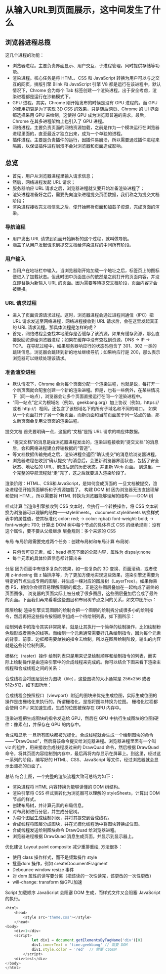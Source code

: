 # 从输入URL到页面展示，这中间发生了什么

## 浏览器进程总揽
  这几个进程的功能：
- 浏览器进程。主要负责界面显示、用户交互、子进程管理，同时提供存储等功能。
- 渲染进程。核心任务是将 HTML、CSS 和 JavaScript 转换为用户可以与之交互的网页，排版引擎 Blink 和 JavaScript 引擎 V8 都是运行在该进程中，默认情况下，Chrome 会为每个 Tab 标签创建一个渲染进程。出于安全考虑，渲染进程都是运行在沙箱模式下。
- GPU 进程。其实，Chrome 刚开始发布的时候是没有 GPU 进程的。而 GPU 的使用初衷是为了实现 3D CSS 的效果，只是随后网页、Chrome 的 UI 界面都选择采用 GPU 来绘制，这使得 GPU 成为浏览器普遍的需求。最后，Chrome 在其多进程架构上也引入了 GPU 进程。
- 网络进程。主要负责页面的网络资源加载，之前是作为一个模块运行在浏览器进程里面的，直至最近才独立出来，成为一个单独的进程。
- 插件进程。主要是负责插件的运行，因插件易崩溃，所以需要通过插件进程来隔离，以保证插件进程崩溃不会对浏览器和页面造成影响。

## 总览

- 首先，用户从浏览器进程里输入请求信息；
- 然后，网络进程发起 URL 请求；
- 服务器响应 URL 请求之后，浏览器进程就又要开始准备渲染进程了；
- 渲染进程准备好之后，需要先向渲染进程提交页面数据，我们称之为提交文档阶段；
- 渲染进程接收完文档信息之后，便开始解析页面和加载子资源，完成页面的渲染。

### 导航流程
- 用户发出 URL 请求到页面开始解析的这个过程，就叫做导航。
- 涵盖了从用户发起请求到提交文档给渲染进程的中间所有阶段。
### 用户输入
- 当用户在地址栏中输入，当浏览器刚开始加载一个地址之后，标签页上的图标便进入了加载状态。但此时图中页面显示的依然是之前打开的页面内容，并没立即替换为新输入 URL 的页面。因为需要等待提交文档阶段，页面内容才会被替换。

### URL 请求过程
- 进入了页面资源请求过程。这时，浏览器进程会通过进程间通信（IPC）把 URL 请求发送至网络进程，网络进程接收到 URL 请求后，会在这里发起真正的 URL 请求流程。那具体流程是怎样的呢？
- 首先，网络进程会查找本地缓存是否缓存了该资源。如果有缓存资源，那么直接返回资源给浏览器进程；如果在缓存中没有查找到资源，DNS -> IP -> TCP。
在导航过程中，如果服务器响应行的状态码包含了 301、302 一类的跳转信息，浏览器会跳转到新的地址继续导航；如果响应行是 200，那么表示浏览器可以继续处理该请求。

### 准备渲染进程
- 默认情况下，Chrome 会为每个页面分配一个渲染进程，也就是说，每打开一个新页面就会配套创建一个新的渲染进程。但是，也有一些例外，在某些情况下（同一站点），浏览器会让多个页面直接运行在同一个渲染进程中。
- “同一站点”定义为根域名（例如，geekbang.org）加上协议（例如，https:// 或者 http://）相同，还包含了该根域名下的所有子域名和不同的端口。
如果从一个页面打开了另一个新页面，而新页面和当前页面属于同一站点的话，那么新页面会复用父页面的渲染进程。

提交文档
首先要明确一点，这里的“文档”是指 URL 请求的响应体数据。
- “提交文档”的消息是由浏览器进程发出的，渲染进程接收到“提交文档”的消息后，会和网络进程建立传输数据的“管道”。
- 等文档数据传输完成之后，渲染进程会返回“确认提交”的消息给浏览器进程。
- 浏览器进程在收到“确认提交”的消息后，会更新浏览器界面状态，包括了安全状态、地址栏的 URL、前进后退的历史状态，并更新 Web 页面。
到这里，一个完整的导航流程就“走”完了，这之后就要进入渲染阶段了。

渲染阶段：HTML、CSS和JavaScript，是如何变成页面的
一旦文档被提交，渲染进程便开始页面解析和子资源加载了。
构建 DOM 树
因为浏览器无法直接理解和使用 HTML，所以需要将 HTML 转换为浏览器能够理解的结构——DOM 树

样式计算
当渲染引擎接收到 CSS 文本时，会执行一个转换操作，将 CSS 文本转换为浏览器可以理解的结构——styleSheets。
document.styleSheets
转换样式表中的属性值，使其标准化
color: red;  -> color: rgba()
font-weight: bold; -> font-weight: 700;
计算出 DOM 树中每个节点的具体样式
CSS 的继承规则：没有这个属性，要不要从父级继承
层叠规则：多个来源的 CSS

布局
布局阶段需要完成两个任务：创建布局树和布局计算
布局树:
- 只包含可见元素，如：head 标签下面的全部内容，属性为 dispaly:none
- 每个元素的具体位置信息都计算出来



分层
因为页面中有很多复杂的效果，如一些复杂的 3D 变换、页面滚动，或者使用 z-indexing 做 z 轴排序等，为了更加方便地实现这些效果，渲染引擎还需要为特定的节点生成专用的图层，并生成一棵对应的图层树（LayerTree）。如果你熟悉 PS，相信你会很容易理解图层的概念，正是这些图层叠加在一起构成了最终的页面图像。
浏览器的页面实际上被分成了很多图层，这些图层叠加后合成了最终的页面。下面我们再来看看这些图层和布局树节点之间的关系，如文中图所示：

图层绘制
渲染引擎实现图层的绘制会把一个图层的绘制拆分成很多小的绘制指令，然后再把这些指令按照顺序组成一个待绘制列表，如下图所示：

绘制列表中的指令其实非常简单，就是让其执行一个简单的绘制操作，比如绘制粉色矩形或者黑色的线等。而绘制一个元素通常需要好几条绘制指令，因为每个元素的背景、前景、边框都需要单独的指令去绘制。所以在图层绘制阶段，输出的内容就是这些待绘制列表。

栅格化（raster）操作
绘制列表只是用来记录绘制顺序和绘制指令的列表，而实际上绘制操作是由渲染引擎中的合成线程来完成的。你可以结合下图来看下渲染主线程和合成线程之间的关系：


合成线程会将图层划分为图块（tile），这些图块的大小通常是 256x256 或者 512x512，如下图所示：

合成线程会按照视口（viewport）附近的图块来优先生成位图，实际生成位图的操作是由栅格化来执行的。所谓栅格化，是指将图块转换为位图。
栅格化过程都会使用 GPU 来加速生成，生成的位图被保存在 GPU 内存中。

渲染进程把生成图块的指令发送给 GPU，然后在 GPU 中执行生成图块的位图(硬件：像素点)，并保存在 GPU 的内存中。

合成和显示
一旦所有图块都被光栅化，合成线程就会生成一个绘制图块的命令——“DrawQuad”，然后将该命令提交给浏览器进程。浏览器进程里面有一个叫 viz 的组件，用来接收合成线程发过来的 DrawQuad 命令，然后根据 DrawQuad 命令，将其页面内容绘制到内存中，最后再将内存显示在屏幕上。到这里，经过这一系列的阶段，编写好的 HTML、CSS、JavaScript 等文件，经过浏览器就会显示出漂亮的页面了。

总结
结合上图，一个完整的渲染流程大致可总结为如下：
- 渲染进程将 HTML 内容转换为能够读懂的 DOM 树结构。
- 渲染引擎将 CSS 样式表转化为浏览器可以理解的 styleSheets，计算出 DOM 节点的样式。
- 创建布局树，并计算元素的布局信息。
- 对布局树进行分层，并生成分层树。
- 为每个图层生成绘制列表，并将其提交到合成线程。
- 合成线程将图层分成图块，并在光栅化线程池中将图块转换成位图。
- 合成线程发送绘制图块命令 DrawQuad 给浏览器进程。
- 浏览器进程根据 DrawQuad 消息生成页面，并显示到显示器上。

优化建议
Layout paint composite
减少重排重绘, 方法很多：
- 使用 class 操作样式，而不是频繁操作 style
- 批量dom 操作，例如 createDocumentFragment
- Debounce window resize 事件
- 对 dom 属性的读写要分离（把该读的一次性读完，该更改的一次性更改）
- will-change: transform 做GPU加速

Script 加载顺序
 JavaScript 会阻塞 DOM 生成，而样式文件又会阻塞 JavaScript 的执行。
```js
<html>
    <head>
        <style src='theme.css'></style>
    </head>
<body>
    <div>1</div>
    <script>
            let div1 = document.getElementsByTagName('div')[0]
            div1.innerText = 'time.geekbang' // 需要 DOM
            div1.style.color = 'red'  // 需要 CSSOM
        </script>
    <div>test</div>
</body>
</html>
```
